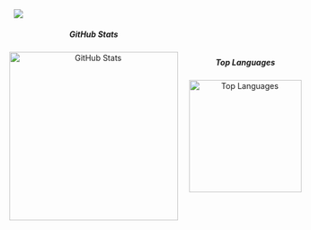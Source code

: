 
<!--
**chean5o/chean5o** is a ✨ _special_ ✨ repository because its `README.md` (this file) appears on your GitHub profile.

Here are some ideas to get you started:

- 🔭 I’m currently working on ...
- 🌱 I’m currently learning ...
- 👯 I’m looking to collaborate on ...
- 🤔 I’m looking for help with ...
- 💬 Ask me about ...
- 📫 How to reach me: ...
- 😄 Pronouns: ...
- ⚡ Fun fact: ...
-->
<img src="https://capsule-render.vercel.app/api?type=venom&color=d0fc5c&height=150&section=header&text=Lime&fontSize=70&fontColor=696969"/>

<div align="center">
  <div style="display: flex; justify-content: center; align-items: center; gap: 20px;">
    <!-- GitHub Stats -->
    <div style="text-align: center;">
      <h5>GitHub Stats</h5>
      <img src="https://github-readme-stats.vercel.app/api?username=chean5o&theme=vue&show_icons=true" alt="GitHub Stats" style="width: 300px;" />
    </div>
    <!-- Top Languages -->
    <div style="text-align: center;">
      <h5>Top Languages</h5>
      <img src="https://github-readme-stats.vercel.app/api/top-langs/?username=chean5o&layout=compact" alt="Top Languages" style="width: 200px;" />
    </div>
  </div>
</div>
